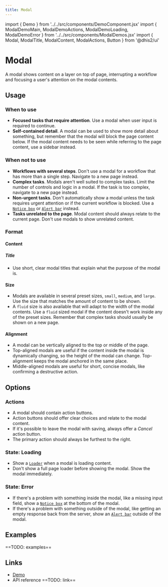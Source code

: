 ```yaml
---
title: Modal
---
```


import { Demo } from '../../src/components/DemoComponent.jsx'
import { ModalDemoMain, ModalDemoActions, ModalDemoLoading, ModalDemoError } from '../../src/components/ModalDemos.jsx'
import { Modal, ModalTitle, ModalContent, ModalActions, Button } from '@dhis2/ui'

# Modal

A modal shows content on a layer on top of page, interrupting a workflow and focusing a user's attention on the modal contents.

<Demo>
    <ModalDemoMain/>
</Demo>

## Usage

### When to use

-   **Focused tasks that require attention**. Use a modal when user input is required to continue.
-   **Self-contained detail**. A modal can be used to show more detail about something, but remember that the modal will block the page content below. If the modal content needs to be seen while referring to the page content, use a sidebar instead.

### When not to use

-   **Workflows with several steps**. Don't use a modal for a workflow that has more than a single step. Navigate to a new page instead.
-   **Complex tasks**. Modals aren't well suited to complex tasks. Limit the number of controls and logic in a modal. If the task is too complex, navigate to a new page instead.
-   **Non-urgent tasks**. Don't automatically show a modal unless the task requires urgent attention or if the current workflow is blocked. Use a [`Notice box`](notice-box.md) or [`Alert bar`](alertbar.md) instead.
-   **Tasks unrelated to the page**. Modal content should always relate to the current page. Don't use modals to show unrelated content.

### Format

#### Content

##### Title

-   Use short, clear modal titles that explain what the purpose of the modal is.

#### Size

-   Modals are available in several preset sizes, `small`, `medium`, and `large`. Use the size that matches the amount of content to be shown.
-   A `fluid` size is also available that will adapt to the width of the modal contents. Use a `fluid` sized modal if the content doesn't work inside any of the preset sizes. Remember that complex tasks should usually be shown on a new page.

#### Alignment

-   A modal can be vertically aligned to the top or middle of the page.
-   Top-aligned modals are useful if the content inside the modal is dynamically changing, so the height of the modal can change. Top-alignment keeps the modal anchored in the same place.
-   Middle-aligned modals are useful for short, concise modals, like confirming a destructive action.

## Options

### Actions

<Demo>
    <ModalDemoActions/>
</Demo>

-   A modal should contain action buttons.
-   Action buttons should offer clear choices and relate to the modal content.
-   If it's possible to leave the modal with saving, always offer a _Cancel_ action button.
-   The primary action should always be furthest to the right.

### State: Loading

<Demo>
    <ModalDemoLoading/>
</Demo>

-   Show a [`Loader`](loading.md) when a modal is loading content.
-   Don't show a full page loader before showing the modal. Show the modal immediately.

### State: Error

<Demo>
    <ModalDemoError/>
</Demo>

-   If there's a problem with something inside the modal, like a missing input field, show a [`Notice box`](notice-box.md) at the bottom of the modal.
-   If there's a problem with something outside of the modal, like getting an empty response back from the server, show an [`Alert bar`](alertbar.md) outside of the modal.

## Examples

==TODO: examples==

## Links

-   [Demo](https://ui.dhis2.nu/demo/?path=/story/layout-modal--default-content)
-   API reference ==TODO: link==

